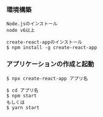 ### 環境構築

```
Node.jsのインストール
node v6以上

create-react-appのインストール
$ npm install -g create-react-app
```

### アプリケーションの作成と起動

```
$ npx create-react-app アプリ名

$ cd アプリ名
$ npm start
もしくは
$ yarn start
```



